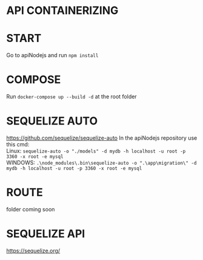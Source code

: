 # API CONTAINERIZING

# START
Go to apiNodejs and run `npm install`<br>

# COMPOSE
Run `docker-compose up --build -d` at the root folder

# SEQUELIZE AUTO
<a>https://github.com/sequelize/sequelize-auto</a>
In the apiNodejs repository use this cmd:<br>
Linux: `sequelize-auto -o "./models" -d mydb -h localhost -u root -p 3360 -x root -e mysql`<br>
WINDOWS: `.\node_modules\.bin\sequelize-auto -o ".\app\migration\" -d mydb -h localhost -u root -p 3360 -x root -e mysql`<br>

# ROUTE
folder coming soon

# SEQUELIZE API
<a>https://sequelize.org/</a>